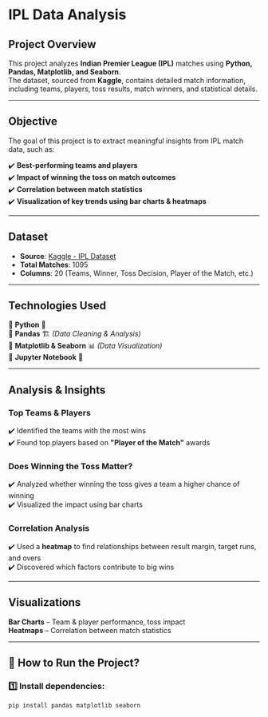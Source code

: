 #  IPL Data Analysis  

##  Project Overview  
This project analyzes **Indian Premier League (IPL)** matches using **Python, Pandas, Matplotlib, and Seaborn**.  
The dataset, sourced from **Kaggle**, contains detailed match information, including teams, players, toss results, match winners, and statistical details.  

---

##  Objective  
The goal of this project is to extract meaningful insights from IPL match data, such as:  

✔️ **Best-performing teams and players**  
✔️ **Impact of winning the toss on match outcomes**  
✔️ **Correlation between match statistics**  
✔️ **Visualization of key trends using bar charts & heatmaps**  

---

##  Dataset  
- **Source**: [Kaggle - IPL Dataset](https://www.kaggle.com/)  
- **Total Matches**: 1095  
- **Columns**: 20 (Teams, Winner, Toss Decision, Player of the Match, etc.)  

---

##  Technologies Used  
🔹 **Python** 🐍  
🔹 **Pandas** 🏗️ *(Data Cleaning & Analysis)*  
🔹 **Matplotlib & Seaborn** 📊 *(Data Visualization)*  
🔹 **Jupyter Notebook** 📓  

---

##  Analysis & Insights  

###  **Top Teams & Players**  
✔️ Identified the teams with the most wins  
✔️ Found top players based on **"Player of the Match"** awards  

###  **Does Winning the Toss Matter?**  
✔️ Analyzed whether winning the toss gives a team a higher chance of winning  
✔️ Visualized the impact using bar charts  

###  **Correlation Analysis**  
✔️ Used a **heatmap** to find relationships between result margin, target runs, and overs  
✔️ Discovered which factors contribute to big wins  

---

##  Visualizations  
 **Bar Charts** – Team & player performance, toss impact  
 **Heatmaps** – Correlation between match statistics  

---

## 🚀 How to Run the Project?  

### 1️⃣ Install dependencies:  
```bash
pip install pandas matplotlib seaborn
